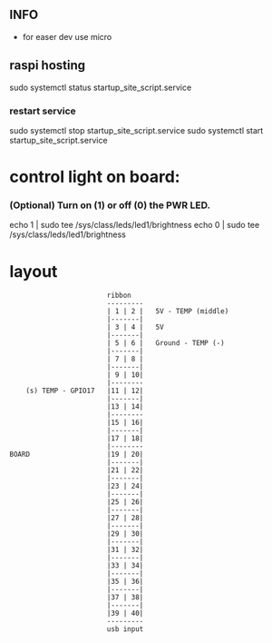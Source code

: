## INFO
- for easer dev use micro 


## raspi hosting
sudo systemctl status startup_site_script.service

### restart service
sudo systemctl stop startup_site_script.service
sudo systemctl start startup_site_script.service


# control light on board:
### (Optional) Turn on (1) or off (0) the PWR LED.
echo 1 | sudo tee /sys/class/leds/led1/brightness
echo 0 | sudo tee /sys/class/leds/led1/brightness

# layout
							ribbon
							---------
							| 1 | 2 |	5V - TEMP (middle)
							|-------|
							| 3 | 4 |	5V
							|-------|
							| 5 | 6 |	Ground - TEMP (-)
							|-------|
							| 7 | 8 |
							|-------|
							| 9 | 10|
							|--------
		(s)	TEMP - GPIO17	|11 | 12|
							|-------|
							|13 | 14|
							|--------
							|15 | 16|
							|-------|
							|17 | 18|
							|--------
	BOARD					|19 | 20|  
							|-------|
							|21 | 22|
							|-------|
							|23 | 24|
							|-------|
							|25 | 26|
							|-------|
							|27 | 28|
							|-------|
							|29 | 30|
							|-------|
							|31 | 32|
							|-------|
							|33 | 34|
							|-------|
							|35 | 36|
							|-------|
							|37 | 38|
							|-------|
							|39 | 40|
							---------
							usb input
